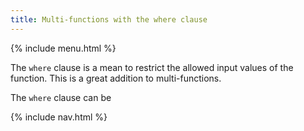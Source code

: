 ```yaml
---
title: Multi-functions with the where clause
---
```


{% include menu.html %}

The `where` clause is a mean to restrict the allowed input values of the function. This is a great addition to multi-functions.

The `where` clause can be 

{% include nav.html %}
